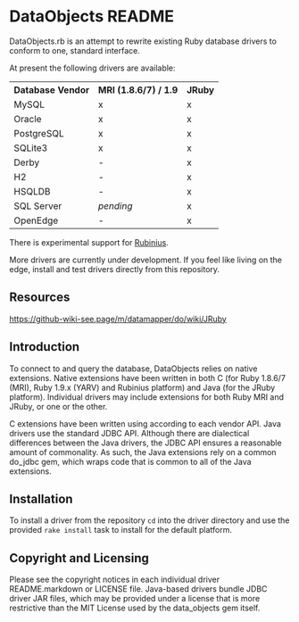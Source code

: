 DataObjects README
==================

DataObjects.rb is an attempt to rewrite existing Ruby database drivers to
conform to one, standard interface.

At present the following drivers are available:

<table>
  <tr>
    <th>Database Vendor</th>
    <th>MRI (1.8.6/7) / 1.9</th>
    <th>JRuby</th>
  </tr>
  <tr>
    <td>MySQL</td>
    <td>x</td>
    <td>x</td></tr>
  <tr>
    <td>Oracle</td>
    <td>x</td>
    <td>x</td></tr>
  <tr>
    <td>PostgreSQL</td>
    <td>x</td>
    <td>x</td></tr>
  <tr>
    <td>SQLite3</td>
    <td>x</td>
    <td>x</td></tr>
  <tr>
    <td>Derby</td>
    <td>-</td>
    <td>x</td></tr>
  <tr>
    <td>H2</td>
    <td>-</td>
    <td>x</td></tr>
  <tr>
    <td>HSQLDB</td>
    <td>-</td>
    <td>x</td></tr>
  <tr>
    <td>SQL Server</td>
    <td><em>pending</em></td>
    <td>x</td></tr>
  <tr>
    <td>OpenEdge</td>
    <td>-</td>
    <td>x</td></tr>
</table>

There is experimental support for [Rubinius][rubinius].

More drivers are
currently under development. If you feel like living on the edge, install and
test drivers directly from this repository.

Resources
------------
https://github-wiki-see.page/m/datamapper/do/wiki/JRuby

Introduction
------------

To connect to and query the database, DataObjects relies on native extensions.
Native extensions have been written in both C (for Ruby 1.8.6/7 (MRI), Ruby
1.9.x (YARV) and Rubinius platform) and Java (for the JRuby platform).
Individual drivers may include extensions for both Ruby MRI and JRuby, or one
or the other.

C extensions have been written using according to each vendor API. Java drivers
use the standard JDBC API. Although there are dialectical differences between
the Java drivers, the JDBC API ensures a reasonable amount of commonality. As
such, the Java extensions rely on a common do\_jdbc gem, which wraps code that
is common to all of the Java extensions.

Installation
------------

To install a driver from the repository `cd` into the driver directory and use
the provided `rake install` task to install for the default platform.

Copyright and Licensing
-----------------------

Please see the copyright notices in each individual driver README.markdown or
LICENSE file. Java-based drivers bundle JDBC driver JAR files, which may be
provided under a license that is more restrictive than the MIT License used by the
data\_objects gem itself.

[rubinius]:http://rubini.us/
